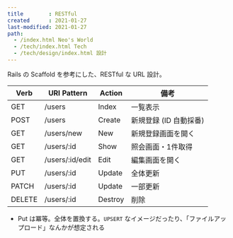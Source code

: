 ```yaml
---
title        : RESTful
created      : 2021-01-27
last-modified: 2021-01-27
path:
  - /index.html Neo's World
  - /tech/index.html Tech
  - /tech/design/index.html 設計
---
```


Rails の Scaffold を参考にした、RESTful な URL 設計。

| Verb   | URI Pattern     | Action  | 備考                   |
|--------|-----------------|---------|------------------------|
| GET    | /users          | Index   | 一覧表示               |
| POST   | /users          | Create  | 新規登録 (ID 自動採番) |
| GET    | /users/new      | New     | 新規登録画面を開く     |
| GET    | /users/:id      | Show    | 照会画面・1件取得      |
| GET    | /users/:id/edit | Edit    | 編集画面を開く         |
| PUT    | /users/:id      | Update  | 全体更新               |
| PATCH  | /users/:id      | Update  | 一部更新               |
| DELETE | /users/:id      | Destroy | 削除                   |

- Put は冪等。全体を置換する。`UPSERT` なイメージだったり、「ファイルアップロード」なんかが想定される
